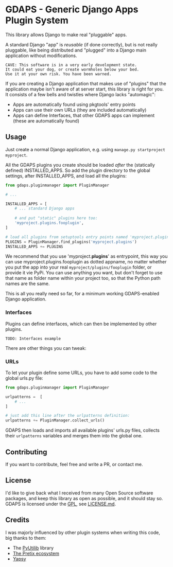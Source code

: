 # GDAPS - Generic Django Apps Plugin System

This library allows Django to make real "pluggable" apps.

A standard Django "app" is *reusable* (if done correctly), but is not really pluggable,
like being distributed and "plugged" into a Django main application without modifications.

    CAVE: This software is in a very early development state. 
    It could eat your dog, or create wormholes below your bed.
    Use it at your own risk. You have been warned.

If you are creating a Django application that makes use of "plugins" that the application
maybe isn't aware of at server start, this library is right for you. It consists of
a few bells and twistles where Django lacks "automagic":

* Apps are automatically found using pkgtools' entry points
* Apps can use their own URLs (they are included automatically)
* Apps can define Interfaces, that other GDAPS apps can implement (these are automatically found) 

## Usage

Just create a normal Django application, e.g. using `manage.py startproject myproject`.

All the GDAPS plugins you create should be loaded *after* the (statically defined) INSTALLED_APPS.
So add the plugin directory to the global settings, after INSTALLED_APPS, and load all
the plugins:

```python
from gdaps.pluginmanager import PluginManager

# ...

INSTALLED_APPS = [
    # ... standard Django apps
    
    # and put "static" plugins here too:
    'myproject.plugins.fooplugin', 
]

# load all plugins from setuptools entry points named 'myproject.plugins' 
PLUGINS = PluginManager.find_plugins('myproject.plugins')
INSTALLED_APPS += PLUGINS

```

We recommend that you use 'myproject.**plugins**' as entrypoint, this way you can
use myproject.plugins.fooplugin as dotted appname, no matter whether you put the app
into your real `myproject/plugins/fooplugin` folder, or provide it vie PyPi.
You can use anything you want, but don't forget to use that name as folder name 
within your project too, so that the Python path names are the same.

This is all you really need so far, for a minimum working GDAPS-enabled Django application.


### Interfaces

Plugins can define interfaces, which can then be implemented by other plugins.

```TODO: Interfaces example```

There are other things you can tweak:


### URLs

To let your plugin define some URLs, you have to add some code to the global urls.py file:

```python
from gdaps.pluginmanager import PluginManager 

urlpatterns =  [
    # ...
]

# just add this line after the urlpatterns definition:
urlpatterns += PluginManager.collect_urls()
```
GDAPS then loads and imports all available plugins' urls.py files, collects
their `urlpatterns` variables and merges them into the global one.


## Contributing

If you want to contribute, feel free and write a PR, or contact me.


## License

I'd like to give back what I received from many Open Source software packages, and keep this
library as open as possible, and it should stay so.
GDAPS is licensed under the [GPL](https://www.gnu.org/licenses/gpl.html), see [LICENSE.md](LICENSE.md).


## Credits

I was majorly influenced by other plugin systems when writing this code, big thanks to them:

* The [PyUtilib](https://github.com/PyUtilib/pyutilib) library
* [The Pretix ecosystem](https://pretix.eu/)
* [Yapsy](http://yapsy.sourceforge.net/)